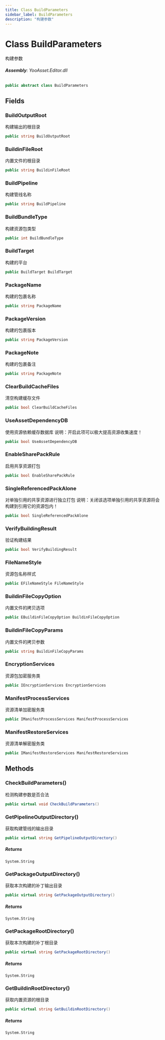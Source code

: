 ```yaml
---
title: Class BuildParameters
sidebar_label: BuildParameters
description: "构建参数"
---
```

# Class BuildParameters
构建参数

###### **Assembly**: YooAsset.Editor.dll

```csharp title="Declaration"
public abstract class BuildParameters
```
## Fields
### BuildOutputRoot
构建输出的根目录

```csharp title="Declaration"
public string BuildOutputRoot
```
### BuildinFileRoot
内置文件的根目录

```csharp title="Declaration"
public string BuildinFileRoot
```
### BuildPipeline
构建管线名称

```csharp title="Declaration"
public string BuildPipeline
```
### BuildBundleType
构建资源包类型

```csharp title="Declaration"
public int BuildBundleType
```
### BuildTarget
构建的平台

```csharp title="Declaration"
public BuildTarget BuildTarget
```
### PackageName
构建的包裹名称

```csharp title="Declaration"
public string PackageName
```
### PackageVersion
构建的包裹版本

```csharp title="Declaration"
public string PackageVersion
```
### PackageNote
构建的包裹备注

```csharp title="Declaration"
public string PackageNote
```
### ClearBuildCacheFiles
清空构建缓存文件

```csharp title="Declaration"
public bool ClearBuildCacheFiles
```
### UseAssetDependencyDB
使用资源依赖缓存数据库
说明：开启此项可以极大提高资源收集速度！

```csharp title="Declaration"
public bool UseAssetDependencyDB
```
### EnableSharePackRule
启用共享资源打包

```csharp title="Declaration"
public bool EnableSharePackRule
```
### SingleReferencedPackAlone
对单独引用的共享资源进行独立打包
说明：关闭该选项单独引用的共享资源将会构建到引用它的资源包内！

```csharp title="Declaration"
public bool SingleReferencedPackAlone
```
### VerifyBuildingResult
验证构建结果

```csharp title="Declaration"
public bool VerifyBuildingResult
```
### FileNameStyle
资源包名称样式

```csharp title="Declaration"
public EFileNameStyle FileNameStyle
```
### BuildinFileCopyOption
内置文件的拷贝选项

```csharp title="Declaration"
public EBuildinFileCopyOption BuildinFileCopyOption
```
### BuildinFileCopyParams
内置文件的拷贝参数

```csharp title="Declaration"
public string BuildinFileCopyParams
```
### EncryptionServices
资源包加密服务类

```csharp title="Declaration"
public IEncryptionServices EncryptionServices
```
### ManifestProcessServices
资源清单加密服务类

```csharp title="Declaration"
public IManifestProcessServices ManifestProcessServices
```
### ManifestRestoreServices
资源清单解密服务类

```csharp title="Declaration"
public IManifestRestoreServices ManifestRestoreServices
```
## Methods
### CheckBuildParameters()
检测构建参数是否合法

```csharp title="Declaration"
public virtual void CheckBuildParameters()
```
### GetPipelineOutputDirectory()
获取构建管线的输出目录

```csharp title="Declaration"
public virtual string GetPipelineOutputDirectory()
```

##### Returns

`System.String`
### GetPackageOutputDirectory()
获取本次构建的补丁输出目录

```csharp title="Declaration"
public virtual string GetPackageOutputDirectory()
```

##### Returns

`System.String`
### GetPackageRootDirectory()
获取本次构建的补丁根目录

```csharp title="Declaration"
public virtual string GetPackageRootDirectory()
```

##### Returns

`System.String`
### GetBuildinRootDirectory()
获取内置资源的根目录

```csharp title="Declaration"
public virtual string GetBuildinRootDirectory()
```

##### Returns

`System.String`
